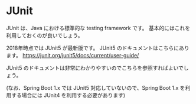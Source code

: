 # JUnit

JUnit は、Java における標準的な testing framework です。
基本的にはこれを利用しておくのが良いでしょう。

2018年時点では JUnit5 が最新版です。
JUnit5 のドキュメントはこちらにあります。 https://junit.org/junit5/docs/current/user-guide/

JUnit5 のドキュメントは非常にわかりやすいのでこちらを参照すればよいでしょう。

(なお、Spring Boot 1.x では JUnit5 対応していないので、Spring Boot 1.x を利用する場合には JUnit4 を利用する必要があります)
